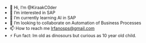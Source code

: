 - 👋 Hi, I’m @KiraakC0der
- 👀 I’m interested in SAP
- 🌱 I’m currently learning AI in SAP
- 💞️ I’m looking to collaborate on Automation of Business Processes
- 📫 How to reach me Irfanosps@gmail.com
- ⚡ Fun fact: Im old as dinosours but curious as 10 year old child.

<!---
KiraakC0der/KiraakC0der is a ✨ special ✨ repository because its `README.md` (this file) appears on your GitHub profile.
You can click the Preview link to take a look at your changes.
--->
